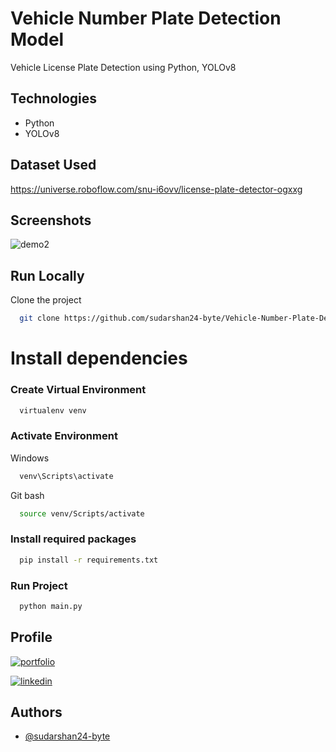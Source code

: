 
# Vehicle Number Plate Detection Model

Vehicle License Plate Detection using Python, YOLOv8



## Technologies

 - Python
 - YOLOv8

## Dataset Used
https://universe.roboflow.com/snu-i6ovv/license-plate-detector-ogxxg
## Screenshots

![demo2](https://github.com/sudarshan24-byte/Vehicle-Number-Plate-Detection-Model/assets/110741425/e1039e21-0ca2-4e11-8520-10cdbc42d934)

## Run Locally

Clone the project

```bash
  git clone https://github.com/sudarshan24-byte/Vehicle-Number-Plate-Detection-Model.git
```


# Install dependencies

### Create Virtual Environment
```bash
  virtualenv venv
```

### Activate Environment
Windows
```bash
  venv\Scripts\activate
```

Git bash
```bash
  source venv/Scripts/activate
```

### Install required packages
```bash
  pip install -r requirements.txt
```

### Run Project

```bash
  python main.py
```


## Profile
[![portfolio](https://img.shields.io/badge/my_portfolio-000?style=for-the-badge&logo=ko-fi&logoColor=white)](https://github.com/sudarshan24-byte)

[![linkedin](https://img.shields.io/badge/linkedin-0A66C2?style=for-the-badge&logo=linkedin&logoColor=white)](https://www.linkedin.com/in/sudarshan-trifaley/)


## Authors

- [@sudarshan24-byte](https://github.com/sudarshan24-byte)
